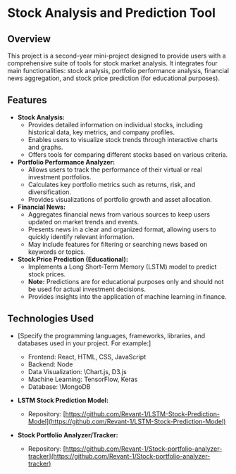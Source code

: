 # Stock Analysis and Prediction Tool

## Overview

This project is a second-year mini-project designed to provide users with a comprehensive suite of tools for stock market analysis. It integrates four main functionalities: stock analysis, portfolio performance analysis, financial news aggregation, and stock price prediction (for educational purposes).

## Features

* **Stock Analysis:**
    * Provides detailed information on individual stocks, including historical data, key metrics, and company profiles.
    * Enables users to visualize stock trends through interactive charts and graphs.
    * Offers tools for comparing different stocks based on various criteria.
* **Portfolio Performance Analyzer:**
    * Allows users to track the performance of their virtual or real investment portfolios.
    * Calculates key portfolio metrics such as returns, risk, and diversification.
    * Provides visualizations of portfolio growth and asset allocation.
* **Financial News:**
    * Aggregates financial news from various sources to keep users updated on market trends and events.
    * Presents news in a clear and organized format, allowing users to quickly identify relevant information.
    * May include features for filtering or searching news based on keywords or topics.
* **Stock Price Prediction (Educational):**
    * Implements a Long Short-Term Memory (LSTM) model to predict stock prices.
    * **Note:** Predictions are for educational purposes only and should not be used for actual investment decisions.
    * Provides insights into the application of machine learning in finance.

## Technologies Used

* \[Specify the programming languages, frameworks, libraries, and databases used in your project. For example:]
    * Frontend: React, HTML, CSS, JavaScript
    * Backend: Node
    * Data Visualization: \Chart.js, D3.js
    * Machine Learning: TensorFlow, Keras
    * Database: \MongoDB

* **LSTM Stock Prediction Model:**
    * Repository: [https://github.com/Revant-1/LSTM-Stock-Prediction-Model](https://github.com/Revant-1/LSTM-Stock-Prediction-Model)
* **Stock Portfolio Analyzer/Tracker:**
    * Repository: [https://github.com/Revant-1/Stock-portfolio-analyzer-tracker](https://github.com/Revant-1/Stock-portfolio-analyzer-tracker)

